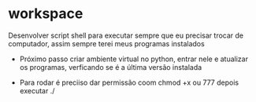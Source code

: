 # workspace
Desenvolver script shell para executar sempre que eu precisar trocar de computador, assim sempre terei meus programas instalados

- Próximo passo criar ambiente virtual no python, entrar nele e atualizar os programas, verficando se é a última versão instalada

- Para rodar é preciiso dar permissão coom chmod +x ou 777 depois executar ./